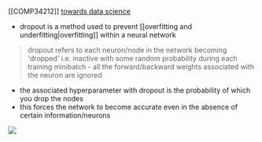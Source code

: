 [[COMP34212]]
[towards data science](https://towardsdatascience.com/dropout-in-neural-networks-47a162d621d9)

- dropout is a method used to prevent [[overfitting and underfitting|overfitting]] within a neural network

> dropout refers to each neuron/node in the network becoming 'dropped' i.e. inactive with some random probability during each training minibatch - all the forward/backward weights associated with the neuron are ignored

- the associated hyperparameter with dropout is the probability of which you drop the nodes
- this forces the network to become accurate even in the absence of certain information/neurons

![](https://i.imgur.com/tvJ8DSv.png)
